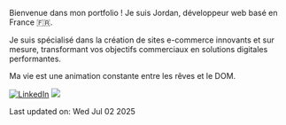 
Bienvenue dans mon portfolio ! Je suis Jordan, développeur web basé en France 🇫🇷. 

Je suis spécialisé dans la création de sites e-commerce innovants et sur mesure, transformant vos objectifs commerciaux en solutions digitales performantes.


<!--START SENTENCE-->
Ma vie est une animation constante entre les rêves et le DOM.
<!--END SENTENCE-->

[![LinkedIn](https://img.shields.io/badge/LinkedIn-%230077B5.svg?logo=linkedin&logoColor=white)](https://www.linkedin.com/in/jordan-bastin-bb278713a/) 
[![ ](https://img.shields.io/badge/-black.svg?logo=X&logoColor=white)]([https://x.com/jordanbsn](https://x.com/JordBSN))

<!--START DATE-->
Last updated on: Wed Jul 02 2025
<!--END DATE-->


